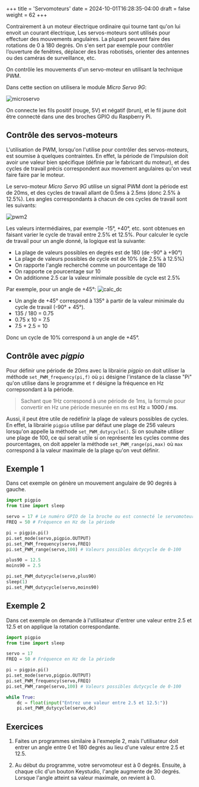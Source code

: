+++
title = 'Servomoteurs'
date = 2024-10-01T16:28:35-04:00
draft = false
weight = 62
+++

Contrairement à un moteur électrique ordinaire qui tourne tant qu'on lui envoit un courant électrique, Les servos-moteurs sont utilisés pour effectuer des mouvements angulaires. La plupart peuvent faire des rotations de 0 à 180 degrés. On s'en sert par exemple pour contrôler l’ouverture de fenêtres, déplacer des bras robotisés, orienter des antennes ou des caméras de surveillance, etc.

On contrôle les mouvements d'un servo-moteur en utilisant la technique PWM.

Dans cette section on utilisera le module *Micro Servo 9G*:

![microservo](/420-314/images/microservo.png)

On connecte les fils positif (rouge, 5V) et négatif (brun), et le fil jaune doit être connecté dans une des broches GPIO du Raspberry Pi.

## Contrôle des servos-moteurs
L'utilisation de PWM, lorsqu'on l'utilise pour contrôler des servos-moteurs, est soumise à quelques contraintes. En effet, la période de l'impulsion doit avoir une valeur bien spécifique (définie par le fabricant du moteur), et des cycles de travail précis correspondent aux movement angulaires qu'on veut faire faire par le moteur.

<!-- Si on se fie aux [spécification techniques](http://www.ee.ic.ac.uk/pcheung/teaching/DE1_EE/stores/sg90_datasheet.pdf), -->
Le servo-moteur *Micro Servo 9G* utilise un signal PWM dont la période est de 20ms, et des cycles de travail allant de 0.5ms à 2.5ms (donc 2.5% à 12.5%). Les angles correspondants à chacun de ces cycles de travail sont les suivants:

![pwm2](/420-314/images/pwm2.png)

Les valeurs intermédiaires, par exemple -15°, +40°, etc. sont obtenues en faisant varier le cycle de travail entre 2.5% et 12.5%. Pour calculer le cycle de travail pour un angle donné, la logique est la suivante:

+ La plage de valeurs possibles en degrés est de 180 (de -90° à +90°)
+ La plage de valeurs possibles de cycle est de 10% (de 2.5% à 12.5%)
+ On rapporte l'angle recherché comme un pourcentage de 180
+ On rapporte ce pourcentage sur 10
+ On additionne 2.5 car la valeur minimale possible de cycle est 2.5%
  
Par exemple, pour un angle de +45°:
![calc_dc](/420-314/images/calc_dc.png)

+ Un angle de +45° correspond à 135° à partir de la valeur minimale du cycle de travail (-90° + 45°). 
+ 135 / 180 = 0.75
+ 0.75 x 10 = 7.5
+ 7.5 + 2.5 = 10

Donc un cycle de 10% correspond à un angle de +45°.

## Contrôle avec _pigpio_
Pour définir une période de 20ms avec la librairie *pigpio* on doit utiliser la méthode ``set_PWM_frequency(pi,f)`` où ``pi`` désigne l'instance de la classe "Pi" qu'on utilise dans le programme et ``f`` désigne la fréquence en Hz correpsondant à la période. 

> Sachant que 1Hz correspond à une période de 1ms, la formule pour convertir en Hz une période mesurée en ms est **Hz = 1000 / ms**.

Aussi, il peut être utile de redéfinir la plage de valeurs possibles de cycles. En effet, la librairie ``pigpio`` utilise par défaut une plage de 256 valeurs lorsqu'on appelle la méthode ``set_PWM_dutycycle()``. Si on souhaite utiliser une plage de 100, ce qui serait utile si on représente les cycles comme des pourcentages, on doit appeler la méthode ``set_PWM_range(pi,max)`` où ``max`` correspond à la valeur maximale de la plage qu'on veut définir.


## Exemple 1
Dans cet exemple on génère un mouvement angulaire de 90 degrés à gauche.

```python
import pigpio
from time import sleep

servo = 17 # Le numéro GPIO de la broche ou est connecté le servomoteur
FREQ = 50 # Fréquence en Hz de la période

pi = pigpio.pi()
pi.set_mode(servo,pigpio.OUTPUT)
pi.set_PWM_frequency(servo,FREQ)
pi.set_PWM_range(servo,100) # Valeurs possibles dutycycle de 0-100

plus90 = 12.5
moins90 = 2.5

pi.set_PWM_dutycycle(servo,plus90)
sleep(1)
pi.set_PWM_dutycycle(servo,moins90)
```

## Exemple 2
Dans cet exemple on demande à l'utilisateur d'entrer une valeur entre 2.5 et 12.5 et on applique la rotation correspondante. 
```python
import pigpio
from time import sleep

servo = 17
FREQ = 50 # Fréquence en Hz de la période

pi = pigpio.pi()
pi.set_mode(servo,pigpio.OUTPUT)
pi.set_PWM_frequency(servo,FREQ)
pi.set_PWM_range(servo,100) # Valeurs possibles dutycycle de 0-100

while True:
    dc = float(input("Entrez une valeur entre 2.5 et 12.5:"))
    pi.set_PWM_dutycycle(servo,dc)
```

## Exercices

1. Faites un programmes similaire à l'exmeple 2, mais l'utilisateur doit entrer un angle entre 0 et 180 degrés au lieu d'une valeur entre 2.5 et 12.5.
<!--
```python
import pigpio
from time import sleep

servo = 17
FREQ = 50 # Fréquence en Hz de la période

pi = pigpio.pi()
pi.set_mode(servo,pigpio.OUTPUT)
pi.set_PWM_frequency(servo,FREQ)
pi.set_PWM_range(servo,100) # Valeurs possibles dutycycle de 0-100

while True:
    dc = float(input("Entrez une valeur entre 0 et 180:"))
    dc = dc / 18 + 2.5
        pi.set_PWM_dutycycle(servo,dc)
```
-->

2. Au début du programme, votre servomoteur est à 0 degrés. Ensuite, à chaque clic d'un bouton Keystudio, l'angle augmente de 30 degrés. Lorsque l'angle atteint sa valeur maximale, on revient à 0.


